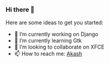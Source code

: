 ### Hi there 👋

<!--
**akash-kd/akash-kd** is a ✨ _special_ ✨ repository because its `README.md` (this file) appears on your GitHub profile.
-->
Here are some ideas to get you started:

- 🔭 I’m currently working on Django
- 🌱 I’m currently learning Gtk
- 👯 I’m looking to collaborate on XFCE
- 📫 How to reach me: [Akash](https://www.linkedin.com/in/akash-kandasamy-b6b2a5199/)

